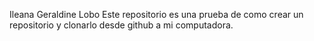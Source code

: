 Ileana Geraldine Lobo
Este repositorio es una prueba de como crear un repositorio y clonarlo desde github a mi computadora.